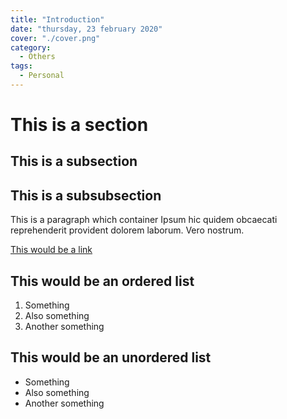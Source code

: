 ```yaml
---
title: "Introduction"
date: "thursday, 23 february 2020"
cover: "./cover.png"
category:
  - Others
tags:
  - Personal
---
```


# This is a section
## This is a subsection
## This is a subsubsection

This is a paragraph which container Ipsum hic quidem obcaecati reprehenderit provident dolorem laborum. Vero nostrum.

[This would be a link](google.com)

## This would be an ordered list
1. Something
2. Also something
3. Another something

## This would be an unordered list
  - Something
  - Also something
  - Another something

